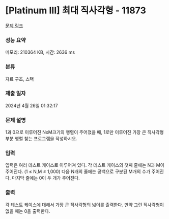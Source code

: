 # [Platinum III] 최대 직사각형 - 11873 

[문제 링크](https://www.acmicpc.net/problem/11873) 

### 성능 요약

메모리: 210364 KB, 시간: 2636 ms

### 분류

자료 구조, 스택

### 제출 일자

2024년 4월 26일 01:32:17

### 문제 설명

<p>1과 0으로 이루어진 NxM크기의 행렬이 주어졌을 때, 1로만 이루어진 가장 큰 직사각형 부분 행렬 찾는 프로그램을 작성하시오. </p>

### 입력 

 <p>입력은 여러 테스트 케이스로 이루어져 있다. 각 테스트 케이스의 첫째 줄에는 N과 M이 주어진다. (1 ≤ N,M ≤ 1,000) 다음 N개의 줄에는 공백으로 구분된 M개의 수가 주어진다. 마지막 줄에는 0이 두 개가 주어진다.</p>

### 출력 

 <p>각 테스트 케이스에 대해서 가장 큰 직사각형의 넓이를 출력한다. 만약 그런 직사각형이 없을 때는 0을 출력한다.</p>

